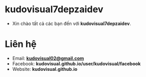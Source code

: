 # kudovisual7depzaidev
* Xin chào tất cả các bạn đến với **kudovisual7depzaidev**.
# Liên hệ
* Email: **kudovisual02@gmail.com**
* Facebook: **kudovisual.github.io/user/kudovisual/facebook**
* Website: **kudovisual.github.io**